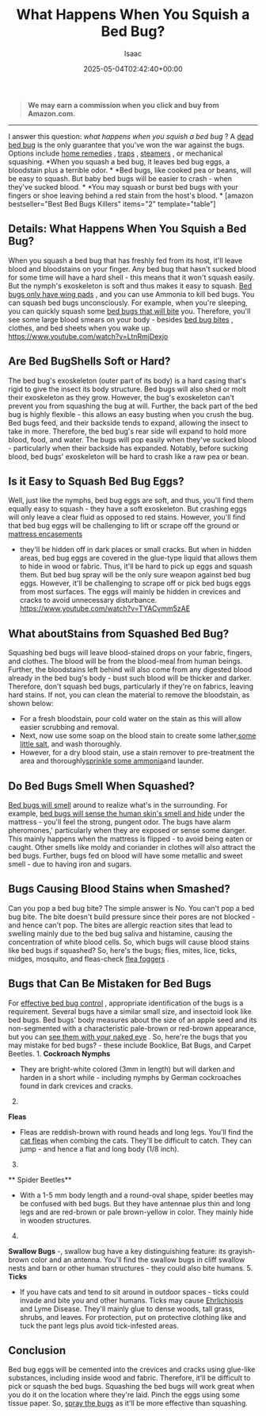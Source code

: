 ﻿---
author: Isaac
layout: post
title: What Happens When You Squish a Bed Bug?
date: '2025-05-04T02:42:40+00:00'
categories:
- Bed Bugs
- Guide
tags: []
slug: /what-happens-when-you-squish-a-bed-bug/
lastmod: 2025-05-07T12:21:29+03:00
---
> **We may earn a commission when you click and buy from Amazon.com.**
>

---
I answer this question:
*what happens when you squish a bed bug*
? A
[dead bed bug](https://pestpolicy.com/dead-bed-bugs/)
is the only guarantee that you've won the war against the bugs. Options include
[home remedies](https://pestpolicy.com/home-remedies-for-bed-bugs/)
,
[traps](https://pestpolicy.com/best-bed-bug-traps/)
,
[steamers](https://pestpolicy.com/best-bed-bug-steamer/)
, or mechanical squashing.
*When you squash a bed bug, it leaves bed bug eggs, a bloodstain plus a terrible odor. *
*Bed bugs, like cooked pea or beans, will be easy to squash. But baby bed bugs will be easier to crash - when they've sucked blood. *
*You may squash or burst bed bugs with your fingers or shoe leaving behind a red stain from the host's blood. *
[amazon bestseller="Best Bed Bugs Killers" items="2" template="table"]
## Details: What Happens When You Squish a Bed Bug?
When you squash a bed bug that has freshly fed from its host, it'll leave blood and bloodstains on your finger. Any bed bug that hasn't sucked blood for some time will have a hard shell - this means that it won't squash easily.
But the nymph's exoskeleton is soft and thus makes it easy to squash.
[Bed bugs only have wing pads](https://pestpolicy.com/do-bed-bugs-have-wings/)
, and you can use Ammonia to kill bed bugs.
You can squash bed bugs unconsciously. For example, when you're sleeping, you can quickly squash some
[bed bugs that will bite](https://pestpolicy.com/flea-bites-vs-bed-bug-bites/)
you. Therefore, you'll see some large blood smears on your body - besides
[bed bug bites](https://pestpolicy.com/pictures-of-bed-bug-bites/)
, clothes, and bed sheets when you wake up.
https://www.youtube.com/watch?v=LtnRmjDexjo
## Are Bed BugShells Soft or Hard?
The bed bug's exoskeleton (outer part of its body) is a hard casing that's rigid to give the insect its body structure. Bed bugs will also shed or molt their exoskeleton as they grow.
However, the bug's exoskeleton can't prevent you from squashing the bug at will. Further, the back part of the bed bug is highly flexible - this allows an easy busting when you crush the bug.
Bed bugs feed, and their backside tends to expand, allowing the insect to take in more. Therefore, the bed bug's rear side will expand to hold more blood, food, and water.
The bugs will pop easily when they've sucked blood - particularly when their backside has expanded. Notably, before sucking blood, bed bugs' exoskeleton will be hard to crash like a raw pea or bean.
## Is it Easy to Squash Bed Bug Eggs?
Well, just like the nymphs, bed bug eggs are soft, and thus, you'll find them equally easy to squash - they have a soft exoskeleton. But crashing eggs will only leave a clear fluid as opposed to red stains.
However, you'll find that bed bug eggs will be challenging to lift or scrape off the ground or
[mattress encasements](https://pestpolicy.com/best-bed-bug-mattress-encasements/)
- they'll be hidden off in dark places or small cracks.
But when in hidden areas, bed bug eggs are covered in the glue-type liquid that allows them to hide in wood or fabric. Thus, it'll be hard to pick up eggs and squash them. But bed bug spray will be the only sure weapon against bed bug eggs.
However, it'll be challenging to scrape off or pick bed bugs eggs from most surfaces. The eggs will mainly be hidden in crevices and cracks to avoid unnecessary disturbance.
https://www.youtube.com/watch?v=TYACvmm5zAE
## What aboutStains from Squashed Bed Bug?
Squashing bed bugs will leave blood-stained drops on your fabric, fingers, and clothes. The blood will be from the blood-meal from human beings.
Further, the bloodstains left behind will also come from any digested blood already in the bed bug's body - bust such blood will be thicker and darker.
Therefore, don't squash bed bugs, particularly if they're on fabrics, leaving hard stains. If not, you can clean the material to remove the bloodstain, as shown below:
- For a fresh bloodstain, pour cold water on the stain as this will allow easier scrubbing and removal.
- Next, now use some soap on the blood stain to create some lather,[some little salt](https://pestpolicy.com/does-salt-kill-bed-bugs/), and wash thoroughly.
- However, for a dry blood stain, use a stain remover to pre-treatment the area and thoroughly[sprinkle some ammonia](https://pestpolicy.com/does-ammonia-kill-bed-bugs/)and launder.
## Do Bed Bugs Smell When Squashed?
[Bed bugs will smell](https://pestpolicy.com/what-do-bed-bugs-smell-like/)
around to realize what's in the surrounding. For example,
[bed bugs will sense the human skin's smell and hide](https://pestpolicy.com/where-do-bed-bugs-hide/)
under the mattress - you'll feel the strong, pungent odor.
The bugs have alarm pheromones,' particularly when they are exposed or sense some danger. This mainly happens when the mattress is flipped - to avoid being eaten or caught.
Other smells like moldy and coriander in clothes will also attract the bed bugs. Further, bugs fed on blood will have some metallic and sweet smell - due to having iron and sugars.
## Bugs Causing Blood Stains when Smashed?
Can you pop a bed bug bite? The simple answer is No. You can't pop a bed bug bite. The bite doesn't build pressure since their pores are not blocked - and hence can't pop.
The bites are allergic reaction sites that lead to swelling mainly due to the bed bug saliva and histamine, causing the concentration of white blood cells.
So, which bugs will cause blood stains like bed bugs if squashed? So, here's the bugs; flies, mites, lice, ticks, midges, mosquito, and fleas-check
[flea foggers](https://pestpolicy.com/best-fogger-for-fleas/)
.
## Bugs that Can Be Mistaken for Bed Bugs
For
[effective bed bug control](https://pestpolicy.com/does-bleach-kill-bed-bugs/)
, appropriate identification of the bugs is a requirement. Several bugs have a similar small size, and insectoid look like bed bugs.
Bed bugs' body measures about the size of an apple seed and its non-segmented with a characteristic pale-brown or red-brown appearance, but you can
[see them with your naked eye](https://pestpolicy.com/can-you-see-bed-bugs/)
.
So, here're the bugs that you may mistake for bed bugs? - these include Booklice, Bat Bugs, and Carpet Beetles.
1.
**Cockroach Nymphs**
- They are bright-white colored (3mm in length) but will darken and harden in a short while - including nymphs by German cockroaches found in dark crevices and cracks.
2.
**Fleas**
- Fleas are reddish-brown with round heads and long legs. You'll find the
[cat fleas](https://en.wikipedia.org/wiki/Cat_flea)
when combing the cats.
They'll be difficult to catch. They can jump - and hence a flat and long body (1/8 inch).
3.
** Spider Beetles**
- With a 1-5 mm body length and a round-oval shape, spider beetles may be confused with bed bugs.
But they have antennae plus thin and long legs and are red-brown or pale brown-yellow in color. They mainly hide in wooden structures.
4.
**Swallow Bugs**
-, swallow bug have a key distinguishing feature: its grayish-brown color and an antenna.
You'll find the swallow bugs in cliff swallow nests and barn or other human structures - they could also bite humans.
5.
**Ticks**
- If you have cats and tend to sit around in outdoor spaces - ticks could invade and bite you and other humans.
Ticks may cause
[Ehrlichiosis](https://www.mayoclinic.org/diseases-conditions/ehrlichiosis/symptoms-causes/syc-20372142)
and Lyme Disease. They'll mainly glue to dense woods, tall grass, shrubs, and leaves.
For protection, put on protective clothing like and tuck the pant legs plus avoid tick-infested areas.
## Conclusion
Bed bug eggs will be cemented into the crevices and cracks using glue-like substances, including inside wood and fabric. Therefore, it'll be difficult to pick or squash the bed bugs.
Squashing the bed bugs will work great when you do it on the location where they're laid. Pinch the eggs using some tissue paper. So,
[spray the bugs](https://pestpolicy.com/best-bed-bug-spray/)
as it'll be more effective than squashing.